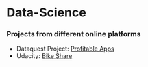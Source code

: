 # Data-Science

### Projects from different online platforms 

- Dataquest Project: [Profitable Apps](https://github.com/Hancullen/Data-Science/blob/master/Profitable_Apps/Profitable_Apps.ipynb) 
- Udacity: [Bike Share]()

